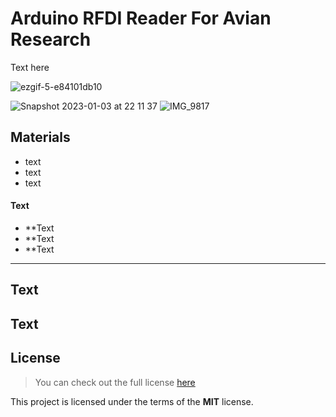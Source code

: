 Arduino RFDI Reader For Avian Research
============
Text here

![ezgif-5-e84101db10](https://user-images.githubusercontent.com/10858614/210491779-9c8d4afc-089e-4ed6-b516-eecfae301fe7.gif)

![Snapshot 2023-01-03 at 22 11 37](https://user-images.githubusercontent.com/10858614/210491799-e7a592d9-c41a-4845-8d47-c22118b8bfa0.jpg)
![IMG_9817](https://user-images.githubusercontent.com/10858614/210491965-74b5e38a-7691-417c-86f1-aa9ecbd0d5d3.jpg)

## Materials
- text
- text
- text

#### Text
- **Text
- **Text
- **Text
---

## Text
Text
---

## License
>You can check out the full license [here](https://github.com/IgorAntun/node-chat/blob/master/LICENSE)

This project is licensed under the terms of the **MIT** license.
